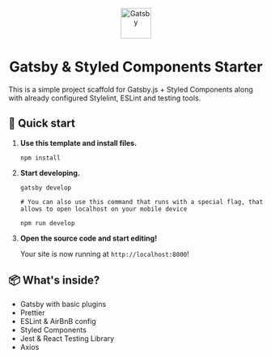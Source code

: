 <p align="center">
  <a href="https://www.gatsbyjs.org">
    <img alt="Gatsby" src="https://www.gatsbyjs.org/monogram.svg" width="60" />
  </a>
</p>
<h1 align="center">
  Gatsby & Styled Components Starter
</h1>

This is a simple project scaffold for Gatsby.js + Styled Components along with already configured Stylelint, ESLint and testing tools.

## 🚀 Quick start

1.  **Use this template and install files.**

    ```shell
    npm install
    ```

1.  **Start developing.**

    ```shell
    gatsby develop
    ```

    ```shell
    # You can also use this command that runs with a special flag, that allows to open localhost on your mobile device
    
    npm run develop
    ```

1.  **Open the source code and start editing!**

    Your site is now running at `http://localhost:8000`!

## 📦 What's inside?
* Gatsby with basic plugins
* Prettier
* ESLint & AirBnB config
* Styled Components
* Jest & React Testing Library
* Axios

